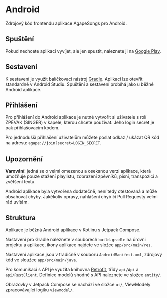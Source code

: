 # Android

Zdrojový kód frontendu aplikace AgapeSongs pro Android.

## Spuštění

Pokud nechcete aplikaci vyvíjet, ale jen spustit, naleznete ji
na [Google Play](https://play.google.com/store/apps/details?id=cz.fit.cvut.wrzecond).

## Sestavení

K sestavení je využit balíčkovací nástroj [Gradle](https://gradle.org).
Aplikaci lze otevřít standardně v Android Studiu.
Spuštění a sestavení probíhá jako u běžné Android aplikace.

## Přihlášení

Pro přihlášení do Android aplikace je nutné vytvořit si uživatele s rolí ZPĚVÁK (SINGER)
v kapele, kterou chcete používat. Jeho login secret je pak přihlašovacím kódem.

Pro jednodušší přihlášení uživatelům můžete poslat odkaz / ukázat QR kód na adresu:
`agape://join?secret=LOGIN_SECRET`.

## Upozornění

**Varování**: jedná se o velmi omezenou a osekanou verzi aplikace, která umožňuje
pouze stažení playlistu, zobrazení zpěvníků, písní, transpozici a zvětšení textu.

Android aplikace byla vytvořena dodatečně, není tedy otestovaná a může obsahovat chyby.
Jakékoliv opravy, nahlášení chyb či Pull Requesty velmi rád uvítám.

## Struktura

Aplikace je běžná Android aplikace v Kotlinu s Jetpack Compose.

Nastavení pro Gradle naleznete v souborech `build.gradle` na úrovni projektu
a aplikace, ikony aplikace najdete ve složce `app/src/main/res`.

Nastavení aplikace jsou v tradičně v souboru `AndroidManifest.xml`,
zdrojový kód ve sloužce `app/src/main/java`.

Pro komunikaci s API je využita knihovna [Retrofit](https://square.github.io/retrofit/),
třídy `api/Api` a `api/RestClient`. Definice modelů shodné s API naleznete ve složce `entity/`.

Obrazovky v Jetpack Compose se nachází ve složce `ui/`, ViewModely zpracovávající logiku `viewmodel/`.
